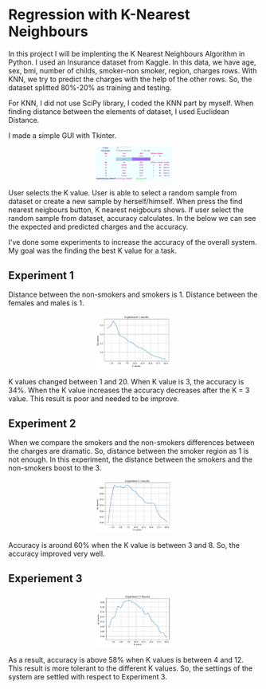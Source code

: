 # Regression with K-Nearest Neighbours

In this project I will be implenting the K Nearest Neighbours Algorithm in Python. I used an Insurance dataset from Kaggle. In this data, we have age, sex, bmi, number of childs, smoker-non smoker, region, charges rows. With KNN, we try to predict the charges with the help of the other rows. So, the dataset splitted 80%-20% as training and testing. 

For KNN, I did not use SciPy library, I coded the KNN part by myself. When finding distance between the elements of dataset, I used Euclidean Distance. 

I made a simple GUI with Tkinter. 
<p align="center">
  <img width="30%" src="knn.png">
</p>

User selects the K value. User is able to select a random sample from dataset or create a new sample by herself/himself. When press the find nearest neigbours button, K nearest neigbours shows. If user select the random sample from dataset, accuracy calculates. In the below we can see the expected and predicted charges and the accuracy.

I've done some experiments to increase the accuracy of the overall system. My goal was the finding the best K value for a task. 

## Experiment 1

Distance between the non-smokers and smokers is 1. Distance between the females and males is 1.
<p align="center">
  <img width="30%" src="experiement%201.png">
</p>

K values changed between 1 and 20. When K value is 3, the accuracy is 34%. When the K value increases the accuracy decreases after the K = 3 value. This result is poor and needed to be improve.

## Experiment 2

When we compare the smokers and the non-smokers differences between the charges are dramatic. So, distance between the smoker region as 1 is not enough. In this experiment, the distance between the smokers and the non-smokers boost to the 3.
<p align="center">
  <img width="30%" src="experiement%202.png">
</p>

Accuracy is around 60% when the K value is between 3 and 8. So, the accuracy improved very well.

## Experiement 3

<p align="center">
  <img width="30%" src="experiement%203.png">
</p>

As a result, accuracy is above 58% when K values is between 4 and 12. This result is more tolerant to the different K values. So, the settings of the system are settled with respect to Experiment 3.
